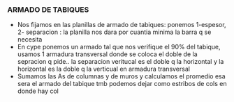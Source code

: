 
### ARMADO DE TABIQUES

- Nos fijamos en las planillas de armado de tabiques: ponemos 1-espesor, 2- separacion : la planilla nos dara por cuantia minima la barra q se necesita
- En cype ponemos un armado tal que nos verifique el 90% del tabique, usamos 1 armadura transversal donde se coloca el doble de la sepracion q pide.. la separacion veritucal es el doble q la horizontal y la horizontal es la doble q la verticual en armadura transversal
- Sumamos las As de columnas y de muros y calculamos el promedio esa sera el armado del tabique tmb podemos dejar como estribos de cols en donde hay col
